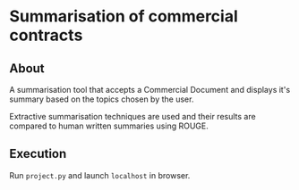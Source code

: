 # Summarisation of commercial contracts

## About
A summarisation tool that accepts a Commercial Document and displays it's summary based on the topics chosen by the user.

Extractive summarisation techniques are used and their results are compared to human written summaries using ROUGE.

## Execution
Run `project.py` and launch `localhost` in browser.
